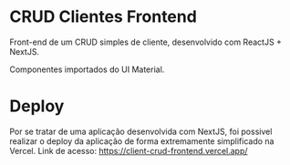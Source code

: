 # CRUD Clientes Frontend
 
 Front-end de um CRUD simples de cliente, desenvolvido com ReactJS + NextJS.
 
 Componentes importados do UI Material.
 
 # Deploy
 
 Por se tratar de uma aplicação desenvolvida com NextJS, foi possivel realizar o deploy da aplicação de forma extremamente simplificado na Vercel.
 Link de acesso: https://client-crud-frontend.vercel.app/
 
